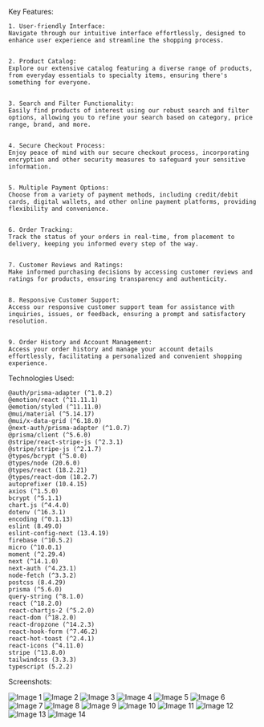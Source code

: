 Key Features:


    1. User-friendly Interface:
    Navigate through our intuitive interface effortlessly, designed to enhance user experience and streamline the shopping process.


    2. Product Catalog:
    Explore our extensive catalog featuring a diverse range of products, from everyday essentials to specialty items, ensuring there's something for everyone.


    3. Search and Filter Functionality:
    Easily find products of interest using our robust search and filter options, allowing you to refine your search based on category, price range, brand, and more.


    4. Secure Checkout Process:
    Enjoy peace of mind with our secure checkout process, incorporating encryption and other security measures to safeguard your sensitive information.


    5. Multiple Payment Options:
    Choose from a variety of payment methods, including credit/debit cards, digital wallets, and other online payment platforms, providing flexibility and convenience.


    6. Order Tracking:
    Track the status of your orders in real-time, from placement to delivery, keeping you informed every step of the way.


    7. Customer Reviews and Ratings:
    Make informed purchasing decisions by accessing customer reviews and ratings for products, ensuring transparency and authenticity.


    8. Responsive Customer Support:
    Access our responsive customer support team for assistance with inquiries, issues, or feedback, ensuring a prompt and satisfactory resolution.


    9. Order History and Account Management:
    Access your order history and manage your account details effortlessly, facilitating a personalized and convenient shopping experience.

Technologies Used:

    @auth/prisma-adapter (^1.0.2)
    @emotion/react (^11.11.1)
    @emotion/styled (^11.11.0)
    @mui/material (^5.14.17)
    @mui/x-data-grid (^6.18.0)
    @next-auth/prisma-adapter (^1.0.7)
    @prisma/client (^5.6.0)
    @stripe/react-stripe-js (^2.3.1)
    @stripe/stripe-js (^2.1.7)
    @types/bcrypt (^5.0.0)
    @types/node (20.6.0)
    @types/react (18.2.21)
    @types/react-dom (18.2.7)
    autoprefixer (10.4.15)
    axios (^1.5.0)
    bcrypt (^5.1.1)
    chart.js (^4.4.0)
    dotenv (^16.3.1)
    encoding (^0.1.13)
    eslint (8.49.0)
    eslint-config-next (13.4.19)
    firebase (^10.5.2)
    micro (^10.0.1)
    moment (^2.29.4)
    next (^14.1.0)
    next-auth (^4.23.1)
    node-fetch (^3.3.2)
    postcss (8.4.29)
    prisma (^5.6.0)
    query-string (^8.1.0)
    react (^18.2.0)
    react-chartjs-2 (^5.2.0)
    react-dom (^18.2.0)
    react-dropzone (^14.2.3)
    react-hook-form (^7.46.2)
    react-hot-toast (^2.4.1)
    react-icons (^4.11.0)
    stripe (^13.8.0)
    tailwindcss (3.3.3)
    typescript (5.2.2)

Screenshots:

   ![Image 1](https://github.com/AliHosaam/Fullstack-Online-Shop/assets/137641254/959a4a25-3163-43f7-90d6-357eed3c3b00)
   ![Image 2](https://github.com/AliHosaam/Fullstack-Online-Shop/assets/137641254/95e49316-4bc9-4395-b631-4fe7ce445cc7)
   ![Image 3](https://github.com/AliHosaam/Fullstack-Online-Shop/assets/137641254/0f2c7c88-ae11-47a9-8a33-c60b5204f362)
   ![Image 4](https://github.com/AliHosaam/Fullstack-Online-Shop/assets/137641254/7271cdd1-6183-48f8-ab1c-27ac657e1559)
   ![Image 5](https://github.com/AliHosaam/Fullstack-Online-Shop/assets/137641254/04919d41-7865-419d-b6ba-2395ac4d2ad2)
   ![Image 6](https://github.com/AliHosaam/Fullstack-Online-Shop/assets/137641254/c467839c-a9a8-450b-bdde-31b6cf8f4707)
   ![Image 7](https://github.com/AliHosaam/Fullstack-Online-Shop/assets/137641254/187157aa-fb7b-4979-b3d1-fa2eaa18f52f)
   ![Image 8](https://github.com/AliHosaam/Fullstack-Online-Shop/assets/137641254/00340220-e9ad-43e2-a9ce-b83cefff6844)
   ![Image 9](https://github.com/AliHosaam/Fullstack-Online-Shop/assets/137641254/5c09f431-9ad9-4e6d-9b00-7eefc39168bc)
   ![Image 10](https://github.com/AliHosaam/Fullstack-Online-Shop/assets/137641254/aa5be3e2-60c1-4300-8d3d-4938c9f84f0d)
   ![Image 11](https://github.com/AliHosaam/Fullstack-Online-Shop/assets/137641254/299969c9-ab16-4a13-b9c0-05d6265ac853)
   ![Image 12](https://github.com/AliHosaam/Fullstack-Online-Shop/assets/137641254/fdabbc86-5395-4c87-bcca-bd77dc9aca9c)
   ![Image 13](https://github.com/AliHosaam/Fullstack-Online-Shop/assets/137641254/243cfb4b-9a75-4a65-a241-e5b5ab2a21b8)
   ![Image 14](https://github.com/AliHosaam/Fullstack-Online-Shop/assets/137641254/8ee2ac66-2737-4a7f-93dc-e4e293a387fb)
   

